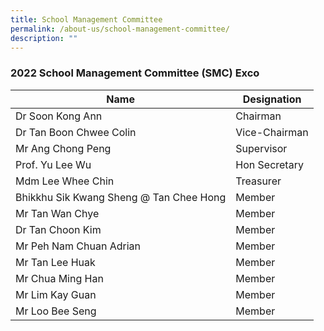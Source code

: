 ```yaml
---
title: School Management Committee
permalink: /about-us/school-management-committee/
description: ""
---
```

### 2022 School Management Committee (SMC) Exco

| Name | Designation |
|---|---|
| Dr Soon Kong Ann | Chairman |
| Dr Tan Boon Chwee Colin | Vice-Chairman |
| Mr Ang Chong Peng | Supervisor |
| Prof. Yu Lee Wu | Hon Secretary |
| Mdm Lee Whee Chin | Treasurer |
| Bhikkhu Sik Kwang Sheng @ Tan Chee Hong | Member |
| Mr Tan Wan Chye | Member |
| Dr Tan Choon Kim | Member |
| Mr Peh Nam Chuan Adrian | Member |
| Mr Tan Lee Huak | Member |
| Mr Chua Ming Han  | Member  |
| Mr Lim Kay Guan | Member |
| Mr Loo Bee Seng | Member |